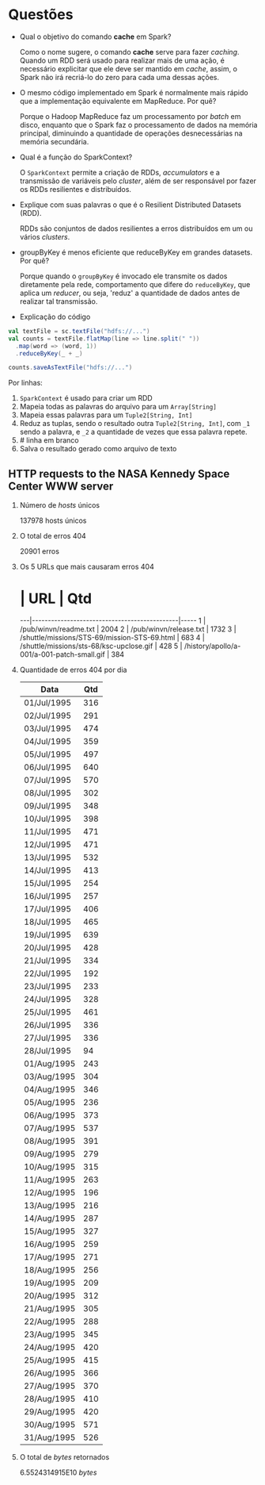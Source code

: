 # Questões

- Qual o objetivo do comando **cache** em Spark?

  Como o nome sugere, o comando **cache** serve para fazer _caching_. Quando um RDD será usado para realizar mais de uma ação, é necessário explicitar que ele deve ser mantido em _cache_, assim, o Spark não irá recriá-lo do zero para cada uma dessas ações.

- O mesmo código implementado em Spark é normalmente mais rápido que a implementação equivalente em MapReduce. Por quê?

  Porque o Hadoop MapReduce faz um processamento por _batch_ em disco, enquanto que o Spark faz o processamento de dados na memória principal, diminuindo a quantidade de operações desnecessárias na memória secundária.

- Qual é a função do SparkContext?

  O `SparkContext` permite a criação de RDDs, _accumulators_ e a transmissão de variáveis pelo _cluster_, além de ser responsável por fazer os RDDs resilientes e distribuídos.

- Explique com suas palavras o que é o Resilient Distributed Datasets (RDD).

  RDDs são conjuntos de dados resilientes a erros distribuídos em um ou vários _clusters_.

- groupByKey é menos eficiente que reduceByKey em grandes datasets. Por quê?

  Porque quando o `groupByKey` é invocado ele transmite os dados diretamente pela rede, comportamento que difere do `reduceByKey`, que aplica um _reducer_, ou seja, 'reduz' a quantidade de dados antes de realizar tal transmissão.

- Explicação do código

```scala
val textFile = sc.textFile("hdfs://...")
val counts = textFile.flatMap(line => line.split(" "))
  .map(word => (word, 1))
  .reduceByKey(_ + _)

counts.saveAsTextFile("hdfs://...")
```

Por linhas:
1. `SparkContext` é usado para criar um RDD
1. Mapeia todas as palavras do arquivo para um `Array[String]`
1. Mapeia essas palavras para um `Tuple2[String, Int]`
1. Reduz as tuplas, sendo o resultado outra `Tuple2[String, Int]`, com `_1` sendo a palavra, e `_2` a quantidade de vezes que essa palavra repete.
1. \# linha em branco
1. Salva o resultado gerado como arquivo de texto

## HTTP requests to the NASA Kennedy Space Center WWW server

1. Número de _hosts_ únicos

   137978 hosts únicos

1. O total de erros 404

   20901 erros

1. Os 5 URLs que mais causaram erros 404

    # | URL                                          | Qtd
   ---|----------------------------------------------|-----
    1 | /pub/winvn/readme.txt                        | 2004
    2 | /pub/winvn/release.txt                       | 1732
    3 | /shuttle/missions/STS-69/mission-STS-69.html | 683
    4 | /shuttle/missions/sts-68/ksc-upclose.gif     | 428
    5 | /history/apollo/a-001/a-001-patch-small.gif  | 384

1. Quantidade de erros 404 por dia

   Data        | Qtd
   ------------|----
   01/Jul/1995 | 316
   02/Jul/1995 | 291
   03/Jul/1995 | 474
   04/Jul/1995 | 359
   05/Jul/1995 | 497
   06/Jul/1995 | 640
   07/Jul/1995 | 570
   08/Jul/1995 | 302
   09/Jul/1995 | 348
   10/Jul/1995 | 398
   11/Jul/1995 | 471
   12/Jul/1995 | 471
   13/Jul/1995 | 532
   14/Jul/1995 | 413
   15/Jul/1995 | 254
   16/Jul/1995 | 257
   17/Jul/1995 | 406
   18/Jul/1995 | 465
   19/Jul/1995 | 639
   20/Jul/1995 | 428
   21/Jul/1995 | 334
   22/Jul/1995 | 192
   23/Jul/1995 | 233
   24/Jul/1995 | 328
   25/Jul/1995 | 461
   26/Jul/1995 | 336
   27/Jul/1995 | 336
   28/Jul/1995 | 94
   01/Aug/1995 | 243
   03/Aug/1995 | 304
   04/Aug/1995 | 346
   05/Aug/1995 | 236
   06/Aug/1995 | 373
   07/Aug/1995 | 537
   08/Aug/1995 | 391
   09/Aug/1995 | 279
   10/Aug/1995 | 315
   11/Aug/1995 | 263
   12/Aug/1995 | 196
   13/Aug/1995 | 216
   14/Aug/1995 | 287
   15/Aug/1995 | 327
   16/Aug/1995 | 259
   17/Aug/1995 | 271
   18/Aug/1995 | 256
   19/Aug/1995 | 209
   20/Aug/1995 | 312
   21/Aug/1995 | 305
   22/Aug/1995 | 288
   23/Aug/1995 | 345
   24/Aug/1995 | 420
   25/Aug/1995 | 415
   26/Aug/1995 | 366
   27/Aug/1995 | 370
   28/Aug/1995 | 410
   29/Aug/1995 | 420
   30/Aug/1995 | 571
   31/Aug/1995 | 526

1. O total de _bytes_ retornados

   6.5524314915E10 _bytes_
